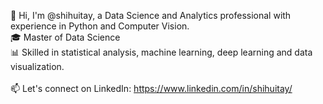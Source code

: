 👋 Hi, I'm @shihuitay, a Data Science and Analytics professional with experience in Python and Computer Vision.<br />
🎓 Master of Data Science  <br />
📊 Skilled in statistical analysis, machine learning, deep learning and data visualization.<br />
<br />
📫 Let's connect on LinkedIn: https://www.linkedin.com/in/shihuitay/


<!---
shihuitay/shihuitay is a ✨ special ✨ repository because its `README.md` (this file) appears on your GitHub profile.
You can click the Preview link to take a look at your changes.
--->
